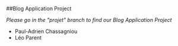 ##Blog Application Project

*Please go in the "projet" branch to find our Blog Application Project*

- Paul-Adrien Chassagniou
- Léo Parent
